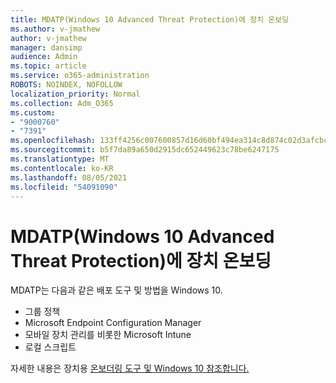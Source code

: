 ```yaml
---
title: MDATP(Windows 10 Advanced Threat Protection)에 장치 온보딩
ms.author: v-jmathew
author: v-jmathew
manager: dansimp
audience: Admin
ms.topic: article
ms.service: o365-administration
ROBOTS: NOINDEX, NOFOLLOW
localization_priority: Normal
ms.collection: Adm_O365
ms.custom:
- "9000760"
- "7391"
ms.openlocfilehash: 133ff4256c007600857d16d60bf494ea314c8d874c02d3afcbc3ff1a29b9c802
ms.sourcegitcommit: b5f7da89a650d2915dc652449623c78be6247175
ms.translationtype: MT
ms.contentlocale: ko-KR
ms.lasthandoff: 08/05/2021
ms.locfileid: "54091090"
---
```

# <a name="onboard-a-windows-10-device-to-microsoft-defender-advanced-threat-protection-mdatp"></a>MDATP(Windows 10 Advanced Threat Protection)에 장치 온보딩

MDATP는 다음과 같은 배포 도구 및 방법을 Windows 10.

- 그룹 정책
- Microsoft Endpoint Configuration Manager
- 모바일 장치 관리를 비롯한 Microsoft Intune
- 로컬 스크립트

자세한 내용은 장치용 [온보더링 도구 및 Windows 10 참조합니다.](https://go.microsoft.com/fwlink/?linkid=2143460)
